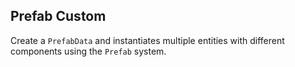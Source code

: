 ## Prefab Custom

Create a `PrefabData` and instantiates multiple entities with different components using the `Prefab` system.

